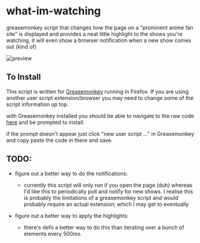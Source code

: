 # what-im-watching
greasemonkey script that changes how the page on a "prominent anime fan site" is displayed and provides a neat little highlight to the shows you're watching, it will even show a browser notification when a new show comes out (kind of)

![preview](https://imgur.com/a/XqmTs3Z)

## To Install
This script is written for [Greasemonkey](https://addons.mozilla.org/en-US/firefox/addon/greasemonkey/) running in Firefox. If you are using another user script extension/browser you may need to change some of the script information up top.

with Greasemonkey installed you should be able to navigate to the raw code [here](https://raw.githubusercontent.com/McSlurryHole/what-im-watching/master/index.js) and be prompted to install.

if the prompt doesn't appear just click "new user script ..." in Greasemonkey and copy paste the code in there and save.

## TODO: 
* figure out a better way to do the notifications:
  * currently this script will only run if you open the page (duh) whereas I'd like this to periodically poll and notify for new shows. I realise this is probably the limitations of a greasemonkey script and would probably require an actual extension; which I may get to eventually

* figure out a better way to apply the highlights:
  * there's defo a better way to do this than iterating over a bunch of elements every 500ms.
